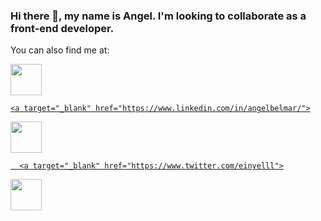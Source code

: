 ### Hi there 👋, my name is Angel. I'm looking to collaborate as a front-end developer.


You can also find me at:

<a target="_blank" href="https://github.com/<username>">
  <img src="<url-to-logo>" width="auto" height="50px">

    <a target="_blank" href="https://www.linkedin.com/in/angelbelmar/">
  <img src="https://upload.wikimedia.org/wikipedia/commons/thumb/c/ca/LinkedIn_logo_initials.png/768px-LinkedIn_logo_initials.png" width="auto" height="50px">
  
      <a target="_blank" href="https://www.twitter.com/einyelll">
  <img src="https://w7.pngwing.com/pngs/872/50/png-transparent-computer-icons-social-media-logo-twitter-social-media-blue-logo-social-media-thumbnail.png" width="auto" height="50px">
  
<!--
**einyell/einyell** is a ✨ _special_ ✨ repository because its `README.md` (this file) appears on your GitHub profile.

Here are some ideas to get you started:

- 🔭 I’m currently working on ...
- 🌱 I’m currently learning ...
- 👯 I’m looking to collaborate on ...
- 🤔 I’m looking for help with ...
- 💬 Ask me about ...
- 📫 How to reach me: ...
- 😄 Pronouns: ...
- ⚡ Fun fact: ...
-->
